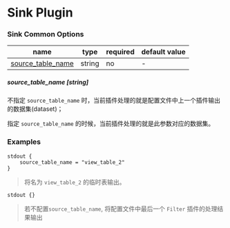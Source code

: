 # Sink Plugin

### Sink Common Options

| name | type | required | default value |
| --- | --- | --- | --- |
| [source_table_name](#source_table_name-string) | string | no | - |



##### source_table_name [string]

不指定 `source_table_name` 时，当前插件处理的就是配置文件中上一个插件输出的数据集(dataset)；

指定 `source_table_name` 的时候，当前插件处理的就是此参数对应的数据集。


### Examples

```
stdout {
    source_table_name = "view_table_2"
}
```

> 将名为 `view_table_2` 的临时表输出。

```
stdout {}
```

> 若不配置`source_table_name`, 将配置文件中最后一个 `Filter` 插件的处理结果输出
